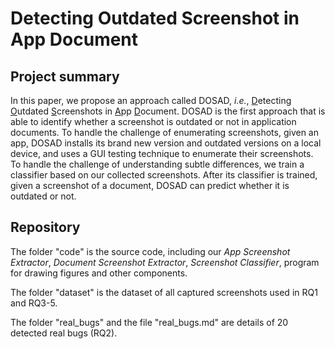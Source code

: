 # Detecting Outdated Screenshot in App Document

## Project summary

In this paper, we propose an approach called DOSAD, *i.e.*, <u>D</u>etecting <u>O</u>utdated <u>S</u>creenshots in <u>A</u>pp <u>D</u>ocument. DOSAD is the first approach that is able to identify whether a screenshot is outdated or not in application documents. To handle the challenge of enumerating screenshots, given an app, DOSAD installs its brand new version and outdated versions on a local device, and uses a GUI testing technique to enumerate their screenshots. To handle the challenge of understanding subtle differences, we train a classifier based on our collected screenshots. After its classifier is trained, given a screenshot of a document, DOSAD can predict whether it is outdated or not.

## Repository

The folder "code" is the source code, including our *App Screenshot Extractor*, *Document Screenshot Extractor*, *Screenshot Classifier*, program for drawing figures and other components.

The folder "dataset" is the dataset of all captured screenshots used in RQ1 and RQ3-5.

The folder "real_bugs" and the file "real_bugs.md" are details of 20 detected real bugs (RQ2).
